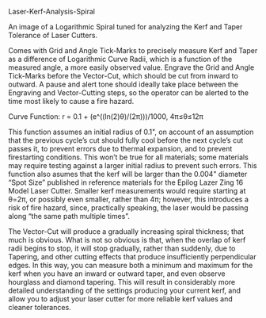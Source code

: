 Laser-Kerf-Analysis-Spiral

  An image of a Logarithmic Spiral tuned for analyzing the Kerf and Taper Tolerance of Laser Cutters.

  Comes with Grid and Angle Tick-Marks to precisely measure Kerf and Taper as a difference of Logarithmic Curve Radii, which is a function of the measured angle, a more easily observed value. Engrave the Grid and Angle Tick-Marks before the Vector-Cut, which should be cut from inward to outward. A pause and alert tone should ideally take place between the Engraving and Vector-Cutting steps, so the operator can be alerted to the time most likely to cause a fire hazard.


Curve Function:
r = 0.1 + (e^((ln(2)θ)/(2π)))/1000, 4π≤θ≤12π

  This function assumes an initial radius of 0.1", on account of an assumption that the previous cycle’s cut should fully cool before the next cycle’s cut passes it, to prevent errors due to thermal expansion, and to prevent firestarting conditions. This won’t be true for all materials; some materials may require testing against a larger initial radius to prevent such errors.
  This function also asumes that the kerf will be larger than the 0.004" diameter “Spot Size” published in reference materials for the Epilog Lazer Zing 16 Model Laser Cutter. Smaller kerf measurements would require starting at θ=2π, or possibly even smaller, rather than 4π; however, this introduces a risk of fire hazard, since, practically speaking, the laser would be passing along “the same path multiple times”.

  The Vector-Cut will produce a gradually increasing spiral thickness; that much is obvious. What is not so obvious is that, when the overlap of kerf radii begins to stop, it will stop gradually, rather than suddenly, due to Tapering, and other cutting effects that produce insufficiently perpendicular edges. In this way, you can measure both a minimum and maximum for the kerf when you have an inward or outward taper, and even observe hourglass and diamond tapering. This will result in considerably more detailed understanding of the settings producing your current kerf, and allow you to adjust your laser cutter for more reliable kerf values and cleaner tolerances.
